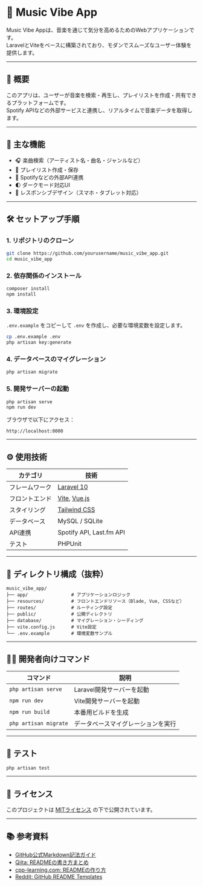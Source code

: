 # 🎵 Music Vibe App

Music Vibe Appは、音楽を通じて気分を高めるためのWebアプリケーションです。  
LaravelとViteをベースに構築されており、モダンでスムーズなユーザー体験を提供します。

---

## 🚀 概要

このアプリは、ユーザーが音楽を検索・再生し、プレイリストを作成・共有できるプラットフォームです。  
Spotify APIなどの外部サービスと連携し、リアルタイムで音楽データを取得します。

---

## 🧩 主な機能

- 🎧 楽曲検索（アーティスト名・曲名・ジャンルなど）
- 💾 プレイリスト作成・保存
- 🔗 Spotifyなどの外部API連携
- 🌓 ダークモード対応UI
- 📱 レスポンシブデザイン（スマホ・タブレット対応）

---

## 🛠️ セットアップ手順

### 1. リポジトリのクローン
```bash
git clone https://github.com/yourusername/music_vibe_app.git
cd music_vibe_app
```

### 2. 依存関係のインストール
```bash
composer install
npm install
```

### 3. 環境設定
`.env.example` をコピーして `.env` を作成し、必要な環境変数を設定します。
```bash
cp .env.example .env
php artisan key:generate
```

### 4. データベースのマイグレーション
```bash
php artisan migrate
```

### 5. 開発サーバーの起動
```bash
php artisan serve
npm run dev
```

ブラウザで以下にアクセス：
```
http://localhost:8000
```

---

## ⚙️ 使用技術

| カテゴリ | 技術 |
|-----------|------|
| フレームワーク | [Laravel 10](https://laravel.com/) |
| フロントエンド | [Vite](https://vitejs.dev/), [Vue.js](https://vuejs.org/) |
| スタイリング | [Tailwind CSS](https://tailwindcss.com/) |
| データベース | MySQL / SQLite |
| API連携 | Spotify API, Last.fm API |
| テスト | PHPUnit |

---

## 📁 ディレクトリ構成（抜粋）

```
music_vibe_app/
├── app/                # アプリケーションロジック
├── resources/          # フロントエンドリソース（Blade, Vue, CSSなど）
├── routes/             # ルーティング設定
├── public/             # 公開ディレクトリ
├── database/           # マイグレーション・シーディング
├── vite.config.js      # Vite設定
└── .env.example        # 環境変数サンプル
```

---

## 🧑‍💻 開発者向けコマンド

| コマンド | 説明 |
|-----------|------|
| `php artisan serve` | Laravel開発サーバーを起動 |
| `npm run dev` | Vite開発サーバーを起動 |
| `npm run build` | 本番用ビルドを生成 |
| `php artisan migrate` | データベースマイグレーションを実行 |

---

## 🧪 テスト

```bash
php artisan test
```

---

## 📝 ライセンス

このプロジェクトは [MITライセンス](https://opensource.org/licenses/MIT) の下で公開されています。

---

## 📚 参考資料

- [GitHub公式Markdown記法ガイド](https://docs.github.com/ja/get-started/writing-on-github/getting-started-with-writing-and-formatting-on-github/basic-writing-and-formatting-syntax)
- [Qiita: READMEの書き方まとめ](https://qiita.com/dfalcon0001/items/843b93d90f21b9e99d50)
- [cpp-learning.com: READMEの作り方](https://cpp-learning.com/readme/)
- [Reddit: GitHub README Templates](https://www.reddit.com/r/programming/comments/l0mgcy/github_readme_templates_creating_a_good_readme_is/?tl=ja)
